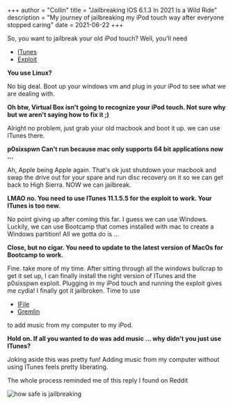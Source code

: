 +++
author = "Collin"
title = "Jailbreaking IOS 6.1.3 In 2021 Is a Wild Ride"
description = "My journey of jailbreaking my iPod touch way after everyone stopped caring"
date = 2021-06-22
+++

So, you want to jailbreak your old iPod touch?
Well, you'll need

- [ITunes](https://www.theiphonewiki.com/wiki/ITunes)
- [Exploit](https://ih8sn0w.com/p0sixspwn.html)

**You use Linux?**

No big deal. Boot up your windows vm and plug in your iPod to see what we are dealing with.

**Oh btw, Virtual Box isn't going to recognize your iPod touch. Not sure why but we aren't saying how to fix it ;)**

Alright no problem, just grab your old macbook and boot it up. we can use ITunes there.

**p0sixspwn Can't run because mac only supports 64 bit applications now ...**

Ah, Apple being Apple again. That's ok just shutdown your macbook and swap the drive out for your spare and run disc recovery on it so we can get back to High Sierra. NOW we can jailbreak.

**LMAO no. You need to use ITunes 11.1.5.5 for the exploit to work. Your ITunes is too new.**

No point giving up after coming this far. I guess we can use Windows. Luckily, we can use Bootcamp that comes installed with mac to create a Windows partition! All we gotta do is ... 

**Close, but no cigar. You need to update to the latest version of MacOs for Bootcamp to work.**

Fine. take more of my time. After sitting through all the windows bullcrap to get it set up, I can finally install the right version of ITunes and the p0sixspwn exploit. Plugging in my iPod touch and running the exploit gives me cydia! I finally got it jailbroken. Time to use

- [IFile](http://cydia.saurik.com/package/eu.heinelt.ifile/)
- [Gremlin](http://cydia.saurik.com/package/co.cocoanuts.gremlin/)

to add music from my computer to my iPod.

**Hold on. If all you wanted to do was add music ... why didn't you just use ITunes?**

Joking aside this was pretty fun! Adding music from my computer without using ITunes feels pretty liberating.

The whole process reminded me of this reply I found on Reddit

![how safe is jailbreaking](/img/how_safe_is_jailbreaking.png)
